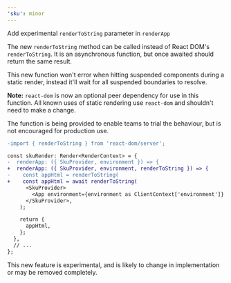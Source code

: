 ```yaml
---
'sku': minor
---
```


Add experimental `renderToString` parameter in `renderApp`

The new `renderToString` method can be called instead of React DOM's `renderToString`. It is an asynchronous function, but once awaited should return the same result.

This new function won't error when hitting suspended components during a static render, instead it'll wait for all suspended boundaries to resolve.

**Note:** `react-dom` is now an optional peer dependency for use in this function. All known uses of static rendering use `react-dom` and shouldn't need to make a change.

The function is being provided to enable teams to trial the behaviour, but is not encouraged for production use.

```diff
-import { renderToString } from 'react-dom/server';

const skuRender: Render<RenderContext> = {
-  renderApp: ({ SkuProvider, environment }) => {
+  renderApp: ({ SkuProvider, environment, renderToString }) => {
-    const appHtml = renderToString(
+    const appHtml = await renderToString(
      <SkuProvider>
        <App environment={environment as ClientContext['environment']} />
      </SkuProvider>,
    );

    return {
      appHtml,
    };
  },
  // ...
};
```

This new feature is experimental, and is likely to change in implementation or may be removed completely.

